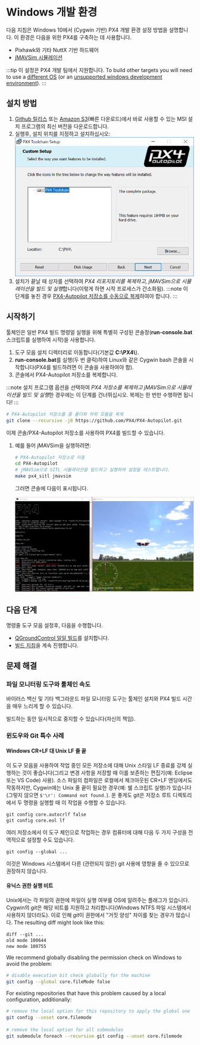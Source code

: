 # Windows 개발 환경

다음 지침은 Windows 10에서 (Cygwin 기반) PX4 개발 환경 설정 방법을 설명합니다. 이 환경은 다음을 위한 PX4를 구축하는 데 사용합니다.
* Pixhawk와 기타 NuttX 기반 하드웨어
* [jMAVSim 시뮬레이션](../simulation/jmavsim.md)

:::tip
이 설정은 PX4 개발 팀에서 지원합니다. To build other targets you will need to use a [different OS](../dev_setup/dev_env.md#supported-targets) (or an [unsupported windows development environment](../advanced/dev_env_unsupported.md)).
:::

<a id="installation"></a>

## 설치 방법

1. [Github 릴리스](https://github.com/PX4/windows-toolchain/releases) 또는 [Amazon S3](https://s3-us-west-2.amazonaws.com/px4-tools/PX4+Windows+Cygwin+Toolchain/PX4+Windows+Cygwin+Toolchain+0.9.msi)(빠른 다운로드)에서 바로 사용할 수 있는 MSI 설치 프로그램의 최신 버전을 다운로드합니다.
1. 실행후, 설치 위치를 지정하고 설치하십시오:![jMAVSimOnWindows](../../assets/toolchain/cygwin_toolchain_installer.png)
1. 설치가 끝날 때 상자를 선택하여 *PX4 리포지토리를 복제하고, jMAVSim으로 시뮬레이션을 빌드 및 실행*합니다(이렇게 하면 시작 프로세스가 간소화됨). :::note 이 단계를 놓친 경우 [PX4-Autopilot 저장소를 수동으로 복제](#getting_started)하여야 합니다.
:::

<a id="getting_started"></a>

## 시작하기

툴체인은 일반 PX4 빌드 명령얼 실행을 위해 특별히 구성된 콘솔창(**run-console.bat** 스크립트를 실행하여 시작)을 사용합니다.

1. 도구 모음 설치 디렉터리로 이동합니다(기본값 **C:\\PX4\\**).
1. **run-console.bat**를 실행(두 번 클릭)하여 Linux와 같은 Cygwin bash 콘솔을 시작합니다(PX4를 빌드하려면 이 콘솔을 사용하여야 함).
1. 콘솔에서 PX4-Autopilot 저장소를 복제합니다.

:::note
설치 프로그램 옵션을 선택하여 *PX4 저장소를 복제하고 jMAVSim으로 시뮬레이션을 빌드 및 실행*한 경우에는 이 단계를 건너뛰십시오. 복제는 한 번만 수행하면 됩니다!
:::

   ```bash
   # PX4-Autopilot 저장소를 홈 폴더와 하위 모듈을 복제
   git clone --recursive -j8 https://github.com/PX4/PX4-Autopilot.git
   ```

   이제 콘솔/PX4-Autopilot 저장소를 사용하여 PX4를 빌드할 수 있습니다.

1. 예를 들어 jMAVSim을 실행하려면:
   ```bash
   # PX4-Autopilot 저장소로 이동
   cd PX4-Autopilot
   # jMAVSim으로 SITL 시뮬레이션을 빌드하고 실행하여 설정을 테스트합니다.
   make px4_sitl jmavsim
   ```
   그러면 콘솔에 다음이 표시됩니다.

   ![jMAVSimOnWindows](../../assets/simulation/jmavsim_windows_cygwin.png)


## 다음 단계

명령줄 도구 모음 설정후, 다음을 수행합니다.

- [QGroundControl 일일 빌드](https://docs.qgroundcontrol.com/en/releases/daily_builds.html)를 설치합니다.
- [빌드 지침](../dev_setup/building_px4.md)을 계속 진행합니다.

<a id="usage_instructions"></a>

## 문제 해결

### 파일 모니터링 도구와 툴체인 속도

바이러스 백신 및 기타 백그라운드 파일 모니터링 도구는 툴체인 설치와 PX4 빌드 시간을 매우 느리게 할 수 있습니다.

빌드하는 동안 일시적으로 중지할 수 있습니다(자신의 책임).

### 윈도우와 Git 특수 사례

#### Windows CR+LF 대 Unix LF 줄 끝

이 도구 모음을 사용하여 작업 중인 모든 저장소에 대해 Unix 스타일 LF 종료를 강제 실행하는 것이 좋습니다(그리고 변경 사항을 저장할 때 이를 보존하는 편집기(예: Eclipse 또는 VS Code) 사용). 소스 파일의 컴파일은 로컬에서 체크아웃된 CR+LF 엔딩에서도 작동하지만, Cygwin에는 Unix 줄 끝이 필요한 경우(예: 쉘 스크립트 실행)가 있습니다(그렇지 않으면 `$'\r': Command not found.`). 운 좋게도 git은 저장소 루트 디렉토리에서 두 명령을 실행할 때 이 작업을 수행할 수 있습니다.
```
git config core.autocrlf false
git config core.eol lf
```

여러 저장소에서 이 도구 체인으로 작업하는 경우 컴퓨터에 대해 다음 두 가지 구성을 전역적으로 설정할 수도 있습니다.
```
git config --global ...
```
이것은 Windows 시스템에서 다른 (관련되지 않은) git 사용에 영향을 줄 수 있으므로 권장하지 않습니다.

#### 유닉스 권한 실행 비트

Unix에서는 각 파일의 권한에 파일이 실행 여부를 OS에 알려주는 플래그가 있습니다. Cygwin의 *git*은 해당 비트를 지원하고 처리합니다(Windows NTFS 파일 시스템에서 사용하지 않더라도). 이로 인해 *git*이 권한에서 "거짓 양성" 차이를 찾는 경우가 많습니다. The resulting diff might look like this:
```
diff --git ...
old mode 100644
new mode 100755
```

We recommend globally disabling the permission check on Windows to avoid the problem:
```sh
# disable execution bit check globally for the machine
git config --global core.fileMode false 
```

For existing repositories that have this problem caused by a local configuration, additionally:
```sh
# remove the local option for this repository to apply the global one
git config --unset core.filemode 

# remove the local option for all submodules
git submodule foreach --recursive git config --unset core.filemode 
```




<!--
Instructions for building/updating this toolchain are covered in [Windows Cygwin Development Environment (Maintenance Instructions)](../advanced/windows_cygwin_toolchain_setup.md)
-->